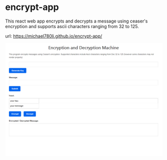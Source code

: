# encrypt-app
This react web app encrypts and decrypts a message using ceaser's encryption and supports ascii characters ranging from 32 to 125.

url:
https://michael780li.github.io/encrypt-app/

![](page_image.png)
